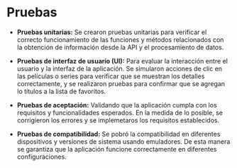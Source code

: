 # Pruebas

* **Pruebas unitarias:** 
Se crearon pruebas unitarias para verificar el correcto funcionamiento de las funciones y métodos relacionados con la obtención de información desde la API y el procesamiento de datos.

* **Pruebas de interfaz de usuario (UI):**
Para evaluar la interacción entre el usuario y la interfaz de la aplicación. Se simularon acciones de clic en las películas o series para verificar que se muestran los detalles correctamente, y se realizaron pruebas para confirmar que se agregan lo títulos a la lista de favoritos.

* **Pruebas de aceptación:**
Validando que la aplicación cumpla con los requisitos y funcionalidades esperados. En la medida de lo posible, se corrigieron los errores y se implemetaros los requisitos establecidos.

* **Pruebas de compatibilidad:**
Se pobró la compatibilidad en diferentes dispositivos y versiones de sistema  usando emuladores. De esta manera se garantiza que la aplicación funcione correctamente en diferentes configuraciones.
